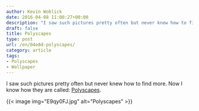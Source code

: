 ```yaml
---
author: Kevin Woblick
date: 2016-04-08 11:00:27+00:00
description: "I saw such pictures pretty often but never knew how to find more. Now I know how they are called: Polyscapes."
draft: false
title: Polyscapes
type: post
url: /en/04e8d-polyscapes/
category: article
tags:
- Polyscapes
- Wallpaper
---
```


I saw such pictures pretty often but never knew how to find more. Now I know how they are called: [Polyscapes](https://tackk.com/polyscapes).

{{< image img="E9qy0FJ.jpg" alt="Polyscapes" >}}
